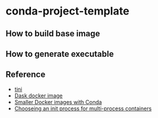# conda-project-template

## How to build base image

## How to generate executable

## Reference
* [tini](https://ahmet.im/blog/minimal-init-process-for-containers/)
* [Dask docker image](https://github.com/dask/dask-docker)
* [Smaller Docker images with Conda](https://github.com/dask/dask-docker)
* [Chooseing an init process for multi-process containers](https://ahmet.im/blog/minimal-init-process-for-containers)